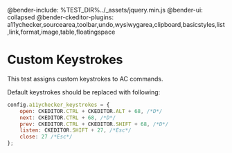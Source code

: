 @bender-include: %TEST_DIR%../_assets/jquery.min.js
@bender-ui: collapsed
@bender-ckeditor-plugins: a11ychecker,sourcearea,toolbar,undo,wysiwygarea,clipboard,basicstyles,list,link,format,image,table,floatingspace

# Custom Keystrokes

This test assigns custom keystrokes to AC commands.

Default keystrokes should be replaced with following:

```javascript
config.a11ychecker_keystrokes = {
	open: CKEDITOR.CTRL + CKEDITOR.ALT + 68, /*D*/
	next: CKEDITOR.CTRL + 68, /*D*/
	prev: CKEDITOR.CTRL + CKEDITOR.SHIFT + 68, /*D*/
	listen: CKEDITOR.SHIFT + 27, /*Esc*/
	close: 27 /*Esc*/
};
```